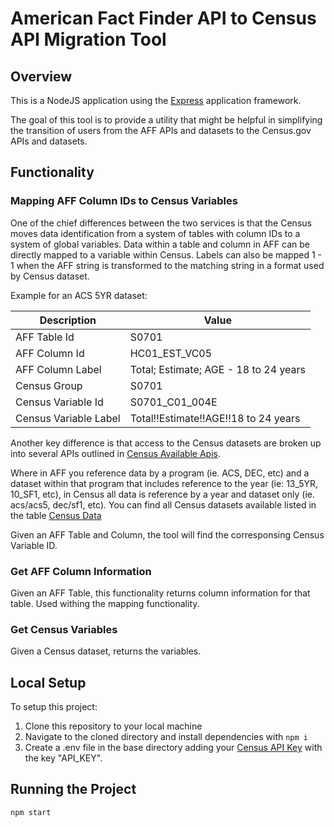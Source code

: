 # American Fact Finder API to Census API Migration Tool
## Overview
This is a NodeJS application using the  [Express] application framework.

The goal of this tool is to provide a utility that might be helpful in simplifying the transition of users from the AFF APIs and datasets to the Census.gov APIs and datasets.

## Functionality
### Mapping AFF Column IDs to Census Variables
One of the chief differences between the two services is that the Census moves data identification from a system of tables with column IDs to a system of global variables.  Data within a table and column in AFF can be directly mapped to a variable within Census.  Labels can also be mapped 1 - 1 when the AFF string is transformed to the matching string in a format used by Census dataset.

Example for an ACS 5YR dataset:

| Description | Value |
| --- | --- |
|AFF Table Id | S0701|
|AFF Column Id | HC01_EST_VC05|
|AFF Column Label | Total; Estimate; AGE - 18 to 24 years|
|Census Group | S0701|
|Census Variable Id | S0701_C01_004E|
|Census Variable Label | Total!!Estimate!!AGE!!18 to 24 years|

Another key difference is that access to the Census datasets are broken up into several APIs outlined in [Census Available Apis].

Where in AFF you reference data by a program (ie. ACS, DEC, etc) and a dataset  within that program that includes reference to the year (ie: 13_5YR, 10_SF1, etc), in Census all data is reference by a year and dataset only (ie. acs/acs5, dec/sf1, etc).
You can find all Census datasets available listed in the table [Census Data]

Given an AFF Table and Column, the tool will find the corresponsing Census Variable ID.

### Get AFF Column Information
Given an AFF Table, this functionality returns column information for that table.  Used withing the mapping functionality.

### Get Census Variables
Given a Census dataset, returns the variables.

## Local Setup

To setup this project:
1. Clone this repository to your local machine
2. Navigate to the cloned directory and install dependencies with `npm i`
3. Create a .env file in the base directory adding your [Census API Key] with the key "API_KEY".

## Running the Project

`npm start`


[Express]: https://expressjs.com/
[Census API Key]: https://api.census.gov/data/key_signup.html
[Census Available Apis]: https://www.census.gov/data/developers/data-sets.html
[Census Data]:https://api.census.gov/data.html